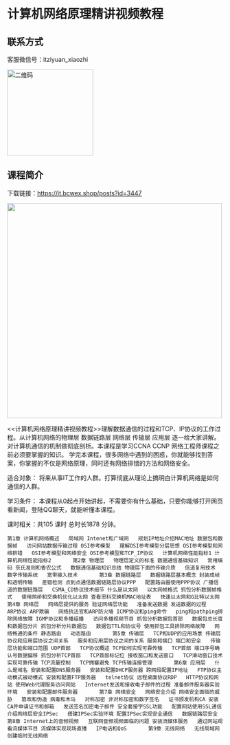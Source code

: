 # 计算机网络原理精讲视频教程

## 联系方式

客服微信号：itziyuan_xiaozhi

<img src="https://ziyuanyun.oss-cn-guangzhou.aliyuncs.com/common/20240614073449/666b82192834a.jpg" width="200" height="200" alt="二维码">

## 课程简介

下载链接：https://it.bcwex.shop/posts?id=3447

<img src="https://ziyuanyun.oss-cn-guangzhou.aliyuncs.com/yun/20240515185156/664493cc028e8.jpg" width="500" alt="">

  &lt;&lt;计算机网络原理精讲视频教程&gt;&gt;理解数据通信的过程和TCP、IP协议的工作过程。从计算机网络的物理层 数据链路层 网络层 传输层 应用层 逐一给大家讲解。对计算机通信的机制做彻底剖析。本课程是学习CCNA CCNP 网络工程师课程之前必须要掌握的知识。 学完本课程，很多网络中遇到的困惑，你就能够找到答案，你掌握的不仅是网络原理，同时还有网络排错的方法和网络安全。

 适合对象： 将来从事IT工作的人群。打算彻底从理论上搞明白计算机网络是如何通信的人群。

 学习条件： 本课程从0起点开始讲起，不需要你有什么基础，只要你能够打开网页看新闻，登陆QQ聊天，就能听懂本课程。

 课时相关：共105 课时 总时长1878 分钟。

    第1章 计算机网络概述   局域网 Intenet和广域网   规划IP地址介绍MAC地址 数据包和数据帧   访问网站数据传输过程 OSI参考模型   理解OSI参考模型分层思想 OSI参考模型和网络排错   OSI参考模型和网络安全 OSI参考模型和TCP_IP协议   计算机网络性能指标1 计算机网络性能指标2       第2章 物理层   物理层定义的标准 数据通信基础知识   常用编码 奈氏准则和香农公式   数据通信基础知识总结 物理层下面的传输介质   信道复用技术 数字传输系统   宽带接入技术       第3章 数据链路层   数据链路层基本概念 封装成帧和透明传输   差错检测 点到点通信数据链路层协议PPP   配置路由器使用PPP协议 广播信道的数据链路层   CSMA_CD协议技术细节 什么是以太网   以太网帧格式 抓包分析数据帧格式   使用网桥和交换机优化以太网 查看思科交换机MAC地址表   快速以太网和G比特以太网       第4章 网络层   网络层提供的服务 验证网络层功能   准备发送数据 发送数据的过程   ARP协议 ARP欺骗   网络执法官和ARP防火墙 ICMP协议和ping命令   ping和pathping排除网络故障 IGMP协议和多播组播   访问多播视频节目 抓包分析数据包首部   数据包总长度和数据包分片 抓包分析分片数据包   数据包TTL和协议号 使用抓包工具排除网络故障   网络畅通的条件 静态路由   动态路由       第5章 传输层   TCP和UDP的应用场景 传输层协议和应用层协议之间关系   服务和应用层协议之间的关系 服务和端口 端口和安全   传输层功能和端口范围 UDP首部   TCP协议概述 TCP如何实现可靠传输   TCP首部 端口序号确认号数据偏移 抓包分析TCP首部   TCP首部标记位 接收窗口和发送窗口   TCP滑动窗口技术实现可靠传输 TCP流量控制   TCP拥塞避免 TCP传输连接管理       第6章 应用层   什么是域名 安装和配置DNS服务器   安装和配置DHCP服务器 跨网段配置IP地址   FTP协议主动模式被动模式 安装和配置FTP服务器   telnet协议 远程桌面协议RDP   HTTP协议和网站 使用Web代理服务访问网站   Internet发送和接收电子邮件的过程 准备邮件服务器实验环境   安装和配置邮件服务器       第7章 网络安全   网络安全介绍 网络安全面临的威胁   篡改和伪造 病毒和木马   对称加密 非对称加密和数字签名   证书颁发机构CA 安装CA并申请证书和邮箱   发送签名加密电子邮件 安全套接字SSL功能   配置网站使用SSL通信 介绍网络层安全IPSec   搭建IPSec实验环境 配置IPSec实现安全通信   数据链路层安全       第8章 Internet上的音频视频   互联网音频视频面临的问题 安装流媒体服务   通过网站观看流媒体节目 流媒体实现现场直播   IP电话和QoS       第9章 无线网络   无线局域网 创建临时无线网络 

     